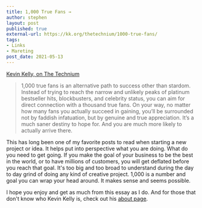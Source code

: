 ```yaml
---
title: 1,000 True Fans →
author: stephen
layout: post
published: true
external-url: https://kk.org/thetechnium/1000-true-fans/
tags:
- Links
- Mareting
post_date: 2021-05-13
---
```

[Kevin Kelly, on The Technium](https://kk.org/thetechnium/1000-true-fans/)
> 1,000 true fans is an alternative path to success other than stardom. Instead of trying to reach the narrow and unlikely peaks of platinum bestseller hits, blockbusters, and celebrity status, you can aim for direct connection with a thousand true fans. On your way, no matter how many fans you actually succeed in gaining, you’ll be surrounded not by faddish infatuation, but by genuine and true appreciation. It’s a much saner destiny to hope for. And you are much more likely to actually arrive there.

This has long been one of my favorite posts to read when starting a new project or idea. It helps put into perspective what you are doing. What do you need to get going. If you make the goal of your business to be the best in the world, or to have millions of customers, you will get deflated before you reach that goal. It's too big and too broad to understand during the day to day grind of doing any kind of creative project. 1,000 is a number and goal you can wrap your head around. It makes sense and seems possible.

I hope you enjoy and get as much from this essay as I do. And for those that don't know who Kevin Kelly is, check out his [about page](https://kk.org/about-me).
